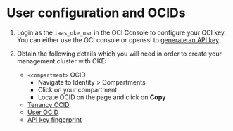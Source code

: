 # User configuration and OCIDs

1. Login as the `iaas_oke_usr` in the OCI Console to configure your OCI key. You can either use the OCI console or openssl to [generate an API key][generate_api_key].

1. Obtain the following details which you will need in order to create your management cluster with OKE:
    - `<compartment>` OCID
      - Navigate to Identity > Compartments
      - Click on your compartment
      - Locate OCID on the page and click on **Copy**
    - [Tenancy OCID][ocids]
    - [User OCID][ocids]
    - [API key fingerprint][fingerprint]

[fingerprint]: https://docs.oracle.com/en-us/iaas/Content/API/Concepts/apisigningkey.htm#four
[generate_api_key]: https://docs.oracle.com/en-us/iaas/Content/API/Concepts/apisigningkey.htm#two
[ocids]: https://docs.oracle.com/en-us/iaas/Content/API/Concepts/apisigningkey.htm#five

